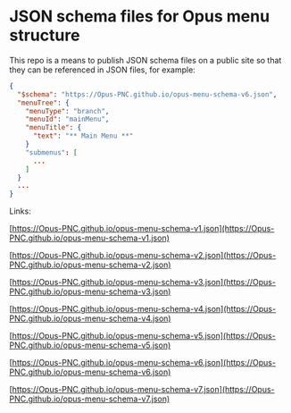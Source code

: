 # JSON schema files for Opus menu structure

This repo is a means to publish JSON schema files on a public site so that they can be referenced in JSON files, for example:

```json
{
  "$schema": "https://Opus-PNC.github.io/opus-menu-schema-v6.json",
  "menuTree": {
    "menuType": "branch",
    "menuId": "mainMenu",
    "menuTitle": {
      "text": "** Main Menu **"
    }
    "submenus": [
      ...      
    ]
  }
  ...
}
```

Links:

[https://Opus-PNC.github.io/opus-menu-schema-v1.json](https://Opus-PNC.github.io/opus-menu-schema-v1.json)

[https://Opus-PNC.github.io/opus-menu-schema-v2.json](https://Opus-PNC.github.io/opus-menu-schema-v2.json)

[https://Opus-PNC.github.io/opus-menu-schema-v3.json](https://Opus-PNC.github.io/opus-menu-schema-v3.json)

[https://Opus-PNC.github.io/opus-menu-schema-v4.json](https://Opus-PNC.github.io/opus-menu-schema-v4.json)

[https://Opus-PNC.github.io/opus-menu-schema-v5.json](https://Opus-PNC.github.io/opus-menu-schema-v5.json)

[https://Opus-PNC.github.io/opus-menu-schema-v6.json](https://Opus-PNC.github.io/opus-menu-schema-v6.json)

[https://Opus-PNC.github.io/opus-menu-schema-v7.json](https://Opus-PNC.github.io/opus-menu-schema-v7.json)
